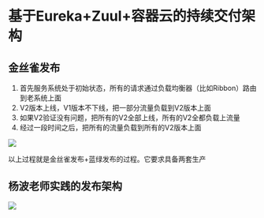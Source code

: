 # 基于Eureka+Zuul+容器云的持续交付架构

## 金丝雀发布

1. 首先服务系统处于初始状态，所有的请求通过负载均衡器（比如Ribbon）路由到老系统上面
2. V2版本上线，V1版本不下线，把一部分流量负载到V2版本上面
3. 如果V2验证没有问题，把所有的V2全部上线，所有的V2全都负载上流量
4. 经过一段时间之后，把所有的流量负载到所有的V2版本上面

![](https://oscimg.oschina.net/oscnet/up-30af29e30237f4483df11da69d6423ae9c9.png)

以上过程就是金丝雀发布+蓝绿发布的过程。它要求具备两套生产

## 杨波老师实践的发布架构

![](https://oscimg.oschina.net/oscnet/up-22694c591d46c47725f1aa8c62686111128.png)
